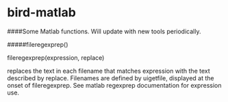 bird-matlab
===========

####Some Matlab functions. Will update with new tools periodically.

#####fileregexprep()

fileregexprep(expression, replace)

replaces the text in each filename that matches expression with the text described by replace. Filenames are defined by uigetfile, displayed at the onset of fileregexprep. See matlab regexprep documentation for expression use.
